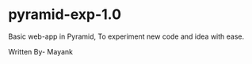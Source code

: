# pyramid-exp-1.0
Basic web-app in Pyramid, To experiment new code and idea with ease.

Written By-
Mayank
